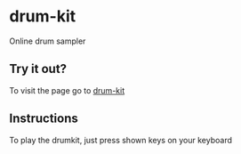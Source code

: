 # drum-kit

Online drum sampler


## Try it out?

To visit the page go to [drum-kit](https://mchwebdev.github.io/drum-kit/)


## Instructions

To play the drumkit, just press shown keys on your keyboard


